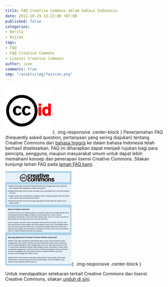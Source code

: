 ```yaml
---
title: FAQ Creative Commons dalam bahasa Indonesia
date: 2011-10-29 13:21:00 +07:00
published: false
categories:
- Berita
- Kajian
tags:
- FAQ
- FAQ Creative Commons
- Lisensi Creative Commons
author: ivan
comments: true
img: "/assets/img/favicon.png"
---
```


![ccid_icon_white.png](/uploads/ccid_icon_white.png){: .img-responsive .center-block }
Penerjemahan FAQ (frequently asked question, pertanyaan yang sering diajukan) tentang Creative Commons dari [bahasa Inggris](http://wiki.creativecommons.org/index.php?title=Frequently_Asked_Questions&oldid=53228) ke dalam bahasa Indonesia telah berhasil diselesaikan. FAQ ini diharapkan dapat menjadi rujukan bagi para pencipta, pengguna, maupun masyarakat umum untuk dapat lebih memahami konsep dan penerapan lisensi Creative Commons. Silakan kunjungi laman FAQ pada [laman FAQ kami](http://creativecommons.or.id/faq/).

![Selebaran-Depan.jpg](/uploads/Selebaran-Depan.jpg){: .img-responsive .center-block }

Untuk mendapatkan selebaran terkait Creative Commons dan lisensi Creative Commons, silakan [unduh di sini](https://commons.wikimedia.org/wiki/Category:Materi_Komunikasi_Creative_Commons_Indonesia).
